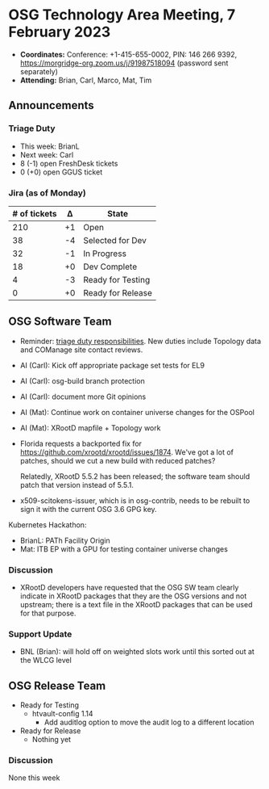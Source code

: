 # OSG Technology Area Meeting, 7 February 2023

-   **Coordinates:** Conference: +1-415-655-0002, PIN: 146 266 9392,
    <https://morgridge-org.zoom.us/j/91987518094> (password sent separately)
-   **Attending:** Brian, Carl, Marco, Mat, Tim

## Announcements

### Triage Duty

-   This week: BrianL
-   Next week: Carl
-   8 (-1) open FreshDesk tickets
-   0 (+0) open GGUS ticket

### Jira (as of Monday)

| # of tickets | &Delta; | State             |
|--------------|---------|-------------------|
| 210          | +1      | Open              |
| 38           | -4      | Selected for Dev  |
| 32           | -1      | In Progress       |
| 18           | +0      | Dev Complete      |
| 4            | -3      | Ready for Testing |
| 0            | +0      | Ready for Release |

## OSG Software Team

-   Reminder: [triage duty responsibilities](../../policy/software-support.md#triage-duty).
    New duties include Topology data and COManage site contact reviews.
-   AI (Carl): Kick off appropriate package set tests for EL9
-   AI (Carl): osg-build branch protection
-   AI (Carl): document more Git opinions
-   AI (Mat): Continue work on container universe changes for the OSPool
-   AI (Mat): XRootD mapfile + Topology work
-   Florida requests a backported fix for <https://github.com/xrootd/xrootd/issues/1874>.
    We've got a lot of patches, should we cut a new build with reduced patches?

    Relatedly, XRootD 5.5.2 has been released; the software team should patch that version instead of 5.5.1.
-   x509-scitokens-issuer, which is in osg-contrib, needs to be rebuilt to sign it with the current OSG 3.6 GPG key.


Kubernetes Hackathon:
-   BrianL: PATh Facility Origin
-   Mat: ITB EP with a GPU for testing container universe changes

### Discussion

-   XRootD developers have requested that the OSG SW team clearly indicate in XRootD packages that they are the
    OSG versions and not upstream; there is a text file in the XRootD packages that can be used for that purpose.

### Support Update

-   BNL (Brian): will hold off on weighted slots work until this sorted out at the WLCG level

## OSG Release Team

-   Ready for Testing
    -   htvault-config 1.14
        -   Add auditlog option to move the audit log to a different location
-   Ready for Release
    -   Nothing yet

### Discussion

None this week

